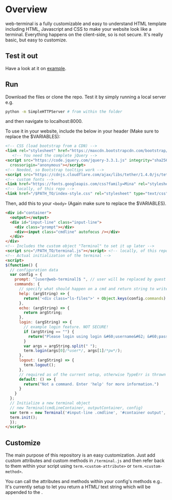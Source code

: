 # Overview
web-terminal is a fully customizable and easy to understand HTML template including HTML, Javascript and CSS to make your website look like a terminal.
Everything happens on the client-side, so is not secure.
It's really basic, but easy to customize.

## Test it out
Have a look at it on [example](https://KyrillL1.github.io/web-terminal-example).

## Run
Download the files or clone the repo. Test it by simply running a local server e.g.
```bash
python -m SimpleHTTPServer # from within the folder
```
and then navigate to localhost:8000.

To use it in your website, include the below in your header (Make sure to replace the $VARIABLES):

```html
<!-- CSS (load bootstrap from a CDN) -->
<link rel="stylesheet" href="https://maxcdn.bootstrapcdn.com/bootstrap/4.0.0-alpha.6/css/bootstrap.min.css" integrity="sha384-rwoIResjU2yc3z8GV/NPeZWAv56rSmLldC3R/AZzGRnGxQQKnKkoFVhFQhNUwEyJ" crossorigin="anonymous">
   <!-- You need the complete jQuery -->
<script src="https://code.jquery.com/jquery-3.3.1.js" integrity="sha256-2Kok7MbOyxpgUVvAk/HJ2jigOSYS2auK4Pfzbm7uH60="
  crossorigin="anonymous"></script>
<!-- Needed, so Bootstrap tooltips work -->
<script src="https://cdnjs.cloudflare.com/ajax/libs/tether/1.4.0/js/tether.min.js" integrity="sha384-DztdAPBWPRXSA/3eYEEUWrWCy7G5KFbe8fFjk5JAIxUYHKkDx6Qin1DkWx51bBrb" crossorigin="anonymous"></script>
<!-- custom fonts -->
<link href="https://fonts.googleapis.com/css?family=Mina" rel="stylesheet">
<!-- locally, of this repo -->
<link href="/$PATH_TO/index-style.css" rel="stylesheet" type="text/css" />
```
Then, add this to your `<body>` (Again make sure to replace the $VARIABLES).

```html
<div id="container">
  <output></output>
  <div id="input-line" class="input-line">
    <div class="prompt"></div>
    <div><input class="cmdline" autofocus /></div>
  </div>
</div>
<!-- Includes the custom object "Terminal" to set it up later -->
<script src="/PATH_TO/terminal.js"></script> <!-- locally, of this repo -->
<!-- Actual initialization of the terminal -->
<script>
$(function() {
  // configuration data
  var config = {
    prompt: "[user@web-terminal]$ ", // user will be replaced by guest
    commands: {
      // specify what should happen on a cmd and return string to write to terminal
      help: (argString) => {
        return('<div class="ls-files">' + Object.keys(config.commands).join('<br>') + '</div>');
      },
      echo: (argString) => {
        return argString;
      },
      login: (argString) => {
        // example login feature. NOT SECURE!
        if (argString == "") {
          return("Please login using login &#60;username&#62; &#60;password&#62;");
        }
        var args = argString.split(" ");
        term.login(args[0]/*user*/, args[1]/*pw*/);
      },
      logout: (argString) => {
        term.logout();
      },
      // required as of the current setup, otherwise TypeErr is thrown
      default: () => {
        return("Not a command. Enter 'help' for more information.")
      }
    }
  };
  // Initialize a new terminal object
  // new Terminal(cmdLineContainer, outputContainer, config)
  var term = new Terminal('#input-line .cmdline', '#container output', config);
  term.init();
  });
</script>
```
## Customize

The main purpose of this repository is an easy customization.
Just add custom attributes and custom methods in `/terminal.js` and then refer back to them within your script using `term.<custom-attribute>` or `term.<custom-method>`.

You can call the attributes and methods within your config's methods e.g..
It's currently setup to let you return a HTML/ text string which will be appended to the <output>.
